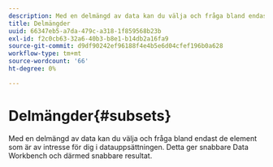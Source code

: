 ```yaml
---
description: Med en delmängd av data kan du välja och fråga bland endast de element som är av intresse för dig i datauppsättningen. Detta ger snabbare Data Workbench och därmed snabbare resultat.
title: Delmängder
uuid: 66347eb5-a7da-479c-a318-1f859568b23b
exl-id: f2c0cb63-32a6-40b3-b8e1-b14db2a16fa9
source-git-commit: d9df90242ef96188f4e4b5e6d04cfef196b0a628
workflow-type: tm+mt
source-wordcount: '66'
ht-degree: 0%

---
```


# Delmängder{#subsets}

Med en delmängd av data kan du välja och fråga bland endast de element som är av intresse för dig i datauppsättningen. Detta ger snabbare Data Workbench och därmed snabbare resultat.
